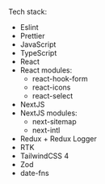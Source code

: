 Tech stack:

- Eslint
- Prettier
- JavaScript
- TypeScript
- React
- React modules:
  - react-hook-form
  - react-icons
  - react-select
- NextJS
- NextJS modules:
  - next-sitemap
  - next-intl
- Redux + Redux Logger
- RTK
- TailwindCSS 4
- Zod
- date-fns
